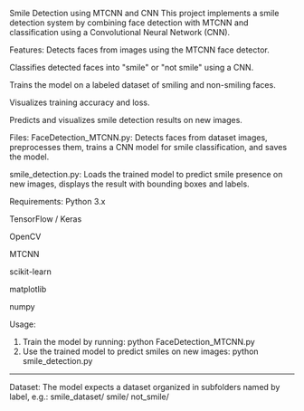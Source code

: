Smile Detection using MTCNN and CNN
This project implements a smile detection system by combining face detection with MTCNN and classification using a Convolutional Neural Network (CNN).

Features:
Detects faces from images using the MTCNN face detector.

Classifies detected faces into "smile" or "not smile" using a CNN.

Trains the model on a labeled dataset of smiling and non-smiling faces.

Visualizes training accuracy and loss.

Predicts and visualizes smile detection results on new images.

Files:
FaceDetection_MTCNN.py: Detects faces from dataset images, preprocesses them, trains a CNN model for smile classification, and saves the model.

smile_detection.py: Loads the trained model to predict smile presence on new images, displays the result with bounding boxes and labels.

Requirements:
Python 3.x

TensorFlow / Keras

OpenCV

MTCNN

scikit-learn

matplotlib

numpy

Usage:
1. Train the model by running:
python FaceDetection_MTCNN.py
2. Use the trained model to predict smiles on new images:
python smile_detection.py
------------------------------------------------------------------
Dataset:
The model expects a dataset organized in subfolders named by label, e.g.:
smile_dataset/
    smile/
    not_smile/

